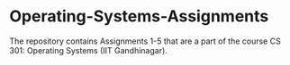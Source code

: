 # Operating-Systems-Assignments
The repository contains Assignments 1-5 that are a part of the course CS 301: Operating Systems (IIT Gandhinagar).<br>
